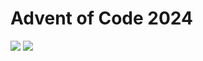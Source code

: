 Advent of Code 2024
===================

![](https://img.shields.io/badge/stars%20⭐-22-yellow) ![](https://img.shields.io/badge/days%20completed-11-red)